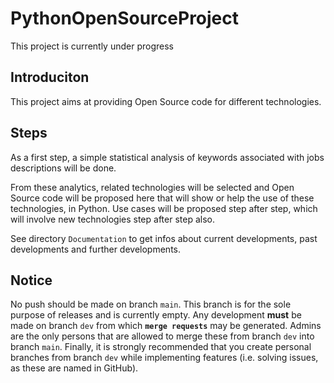 # PythonOpenSourceProject
This project is currently under progress

## Introduciton
This project aims at providing Open Source code for different technologies.

## Steps
As a first step, a simple statistical analysis of keywords associated with jobs descriptions will be done.

From these analytics, related technologies will be selected and Open Source code will be proposed here that will show or help the use of these technologies, in Python. Use cases will be proposed step after step, which will involve new technologies step after step also.

See directory `Documentation` to get infos about current developments, past developments and further developments.

## Notice
No push should be made on branch `main`. This branch is for the sole purpose of releases and is currently empty. Any development **must** be made on branch `dev` from which **`merge requests`** may be generated. Admins are the only persons that are allowed to merge these from branch `dev` into branch `main`. Finally, it is strongly recommended that you create personal branches from branch `dev` while implementing features (i.e. solving issues, as these are named in GitHub).

